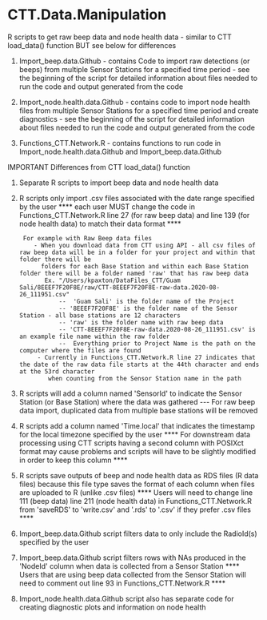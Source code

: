 # CTT.Data.Manipulation

R scripts to get raw beep data and node health data - similar to CTT load_data() function BUT see below for differences
1. Import_beep.data.Github - contains Code to import raw detections (or beeps) from multiple Sensor Stations for a specified time period
                           - see the beginning of the script for detailed information about files needed to run the code and output generated from the code

2. Import_node.health.data.Github - contains code to import node health files from multiple Sensor Stations for a specified time period and create diagnostics
                                  - see the beginning of the script for detailed information about files needed to run the code and output generated from the code

3. Functions_CTT.Network.R - contains functions to run code in Import_node.health.data.Github and Import_beep.data.Github


IMPORTANT Differences from CTT load_data() function
1. Separate R scripts to import beep data and node health data

2. R scripts only import .csv files associated with the date range specified by the user 
    **** each user MUST change the code in Functions_CTT.Network.R line 27 (for raw beep data) and line 139 (for node health data) to match their data format ****
  
        For example with Raw Beep data files
           - When you download data from CTT using API - all csv files of raw beep data will be in a folder for your project and within that folder there will be  
             folders for each Base Station and within each Base Station folder there will be a folder named 'raw' that has raw beep data
              Ex. "/Users/kpaxton/DataFiles_CTT/Guam Sali/8EEEF7F20F8E/raw/CTT-8EEEF7F20F8E-raw-data.2020-08-26_111951.csv"
                  --  'Guam Sali' is the folder name of the Project
                  -- '8EEEF7F20F8E' is the folder name of the Sensor Station - all base stations are 12 characters
                  -- 'raw' is the folder name with raw beep data 
                  -- 'CTT-8EEEF7F20F8E-raw-data.2020-08-26_111951.csv' is an example file name within the raw folder
                  --  Everything prior to Project Name is the path on the computer where the files are found
            - Currently in Functions_CTT.Network.R line 27 indicates that the date of the raw data file starts at the 44th character and ends at the 53rd character 
               when counting from the Sensor Station name in the path
               
3. R scripts will add a column named 'SensorId' to indicate the Sensor Station (or Base Station) where the data was gathered
    --- For raw beep data import, duplicated data from multiple base stations will be removed
    
4. R scripts add a column named 'Time.local' that indicates the timestamp for the local timezone specified by the user 
    **** For downstream data processing using CTT scripts having a second column with POSIXct format may cause problems and scripts will have to be slightly modified 
       in order to keep this column ****
       
5. R scripts save outputs of beep and node health data as RDS files (R data files) because this file type saves the format of each column when files are uploaded to R (unlike .csv files)
    **** Users will need to change line 111 (beep data) line 211 (node health data) in Functions_CTT.Network.R from 'saveRDS' to  'write.csv' and '.rds' to '.csv' if they prefer .csv files ****
       
6. Import_beep.data.Github script filters data to only include the RadioId(s) specified by the user

7. Import_beep.data.Github script filters rows with NAs produced in the 'NodeId' column when data is collected from a Sensor Station
     **** Users that are using beep data collected from the Sensor Station will need to comment out line 93 in Functions_CTT.Network.R ****
     
8. Import_node.health.data.Github script also has separate code for creating diagnostic plots and information on node health
